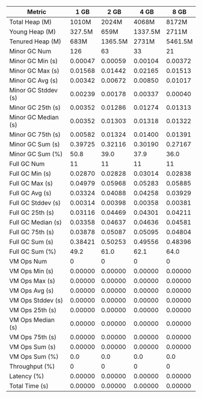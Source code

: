 | Metric | 1 GB | 2 GB | 4 GB | 8 GB |
|------|----|----|----|----|
| Total Heap (M) | 1010M | 2024M | 4068M | 8172M |
| Young Heap (M) | 327.5M | 659M | 1337.5M | 2711M |
| Tenured Heap (M) | 683M | 1365.5M | 2731M | 5461.5M |
| Minor GC Num | 126 | 63 | 33 | 21 |
| Minor GC Min (s) | 0.00047 | 0.00059 | 0.00104 | 0.00372 |
| Minor GC Max (s) | 0.01568 | 0.01442 | 0.02165 | 0.01513 |
| Minor GC Avg (s) | 0.00342 | 0.00672 | 0.00850 | 0.01017 |
| Minor GC Stddev (s) | 0.00239 | 0.00178 | 0.00337 | 0.00040 |
| Minor GC 25th (s) | 0.00352 | 0.01286 | 0.01274 | 0.01313 |
| Minor GC Median (s) | 0.00352 | 0.01303 | 0.01318 | 0.01322 |
| Minor GC 75th (s) | 0.00582 | 0.01324 | 0.01400 | 0.01391 |
| Minor GC Sum (s) | 0.39725 | 0.32116 | 0.30190 | 0.27167 |
| Minor GC Sum (%) | 50.8 | 39.0 | 37.9 | 36.0 |
| Full GC Num | 11 | 11 | 11 | 11 |
| Full GC Min (s) | 0.02870 | 0.02828 | 0.03014 | 0.02838 |
| Full GC Max (s) | 0.04979 | 0.05968 | 0.05283 | 0.05885 |
| Full GC Avg (s) | 0.03324 | 0.04088 | 0.04258 | 0.03929 |
| Full GC Stddev (s) | 0.00314 | 0.00398 | 0.00358 | 0.00381 |
| Full GC 25th (s) | 0.03116 | 0.04469 | 0.04301 | 0.04211 |
| Full GC Median (s) | 0.03358 | 0.04637 | 0.04636 | 0.04581 |
| Full GC 75th (s) | 0.03878 | 0.05087 | 0.05095 | 0.04804 |
| Full GC Sum (s) | 0.38421 | 0.50253 | 0.49556 | 0.48396 |
| Full GC Sum (%) | 49.2 | 61.0 | 62.1 | 64.0 |
| VM Ops Num | 0 | 0 | 0 | 0 |
| VM Ops Min (s) | 0.00000 | 0.00000 | 0.00000 | 0.00000 |
| VM Ops Max (s) | 0.00000 | 0.00000 | 0.00000 | 0.00000 |
| VM Ops Avg (s) | 0.00000 | 0.00000 | 0.00000 | 0.00000 |
| VM Ops Stddev (s) | 0.00000 | 0.00000 | 0.00000 | 0.00000 |
| VM Ops 25th (s) | 0.00000 | 0.00000 | 0.00000 | 0.00000 |
| VM Ops Median (s) | 0.00000 | 0.00000 | 0.00000 | 0.00000 |
| VM Ops 75th (s) | 0.00000 | 0.00000 | 0.00000 | 0.00000 |
| VM Ops Sum (s) | 0.00000 | 0.00000 | 0.00000 | 0.00000 |
| VM Ops Sum (%) | 0.0 | 0.0 | 0.0 | 0.0 |
| Throughput (%) | 0 | 0 | 0 | 0 |
| Latency (%) | 0.00000 | 0.00000 | 0.00000 | 0.00000 |
| Total Time (s) | 0.00000 | 0.00000 | 0.00000 | 0.00000 |
